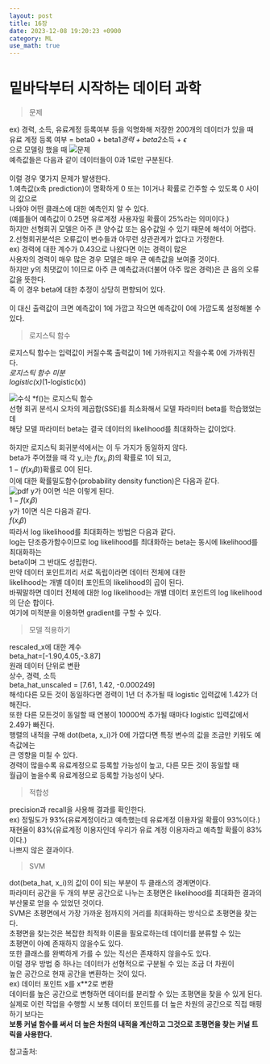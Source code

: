 ```yaml
---
layout: post
title: 16장
date: 2023-12-08 19:20:23 +0900
category: ML 
use_math: true
---
```

# 밑바닥부터 시작하는 데이터 과학  

> 문제

ex) 경력, 소득, 유료계정 등록여부 등을 익명화해 저장한 200개의 데이터가 있을 때  
유료 계정 등록 여부 = beta0 + beta1*경력 + beta2*소득 + $\epsilon$  
으로 모델링 했을 때 
![문제](https://encrypted-tbn0.gstatic.com/images?q=tbn:ANd9GcQWiVSt9BqJGRLfbvg203q0kafF4_hPV4myQw&usqp=CAU)  
예측값들은 다음과 같이 데이터들이 0과 1로만 구분된다.
<br>  
이럴 경우 몇가지 문제가 발생한다.  
1.예측값(x축 prediction)이 명확하게 0 또는 1이거나 확률로 간주할 수 있도록 0 사이의 값으로  
나와야 어떤 클래스에 대한 예측인지 알 수 있다.  
(예를들어 예측값이 0.25면 유로계정 사용자일 확률이 25%라는 의미이다.)  
하지만 선형회귀 모델은 아주 큰 양수값 또는 음수값일 수 있기 때문에 해석이 어렵다.
2.선형회귀분석은 오류값이 변수들과 아무런 상관관계가 없다고 가정한다.  
ex) 경력에 대한 계수가 0.43으로 나왔다면 이는 경력이 많은  
사용자의 경력이 매우 많은 경우 모델은 매우 큰 예측값을 보여줄 것이다.   
하지만 y의 최댓값이 1이므로 아주 큰 예측값과(더불어 아주 많은 경력)은 큰 음의 오류값을 뜻한다.  
즉 이 경우 beta에 대한 추정이 상당히 편향되어 있다.
<br>  
이 대신 출력값이 크면 예측값이 1에 가깝고 작으면 예측값이 0에 가깝도록 설정해볼 수 있다.
<br>  

> 로지스틱 함수

로지스틱 함수는 입력값이 커질수록 출력값이 1에 가까워지고 작을수록 0에 가까워진다.  
*로지스틱 함수 미분  
logistic(x)*(1-logistic(x))  

![수식](https://latex.codecogs.com/svg.image?y_i=f(x_i\beta)&plus;\epsilon_i)  
*f()는 로지스틱 함수  
선형 회귀 분석시 오차의 제곱합(SSE)를 최소화해서 모델 파라미터 beta를 학습했었는데  
해당 모델 파라미터 beta는 결국 데이터의 likelihood를 최대화하는 값이었다.
<br>  
하지만 로지스틱 회귀분석에서는 이 두 가지가 동일하지 않다.  
beta가 주어졌을 때 각 y_i는 $f(x_i,\beta)$의 확률로 1이 되고,  
$1-(f(x_i\beta))$확률로 0이 된다.  
이에 대한 확률밀도함수(probability density function)은 다음과 같다.  
![pdf](https://latex.codecogs.com/svg.image?p(y_i|x_i,\beta)=f(x_i,\beta)^{y_i}-(1-f(x_i\beta))^(1-y_i))  
y가 0이면 식은 이렇게 된다.  
$1-f(x_i\beta)$  
y가 1이면 식은 다음과 같다.    
$f(x_i\beta)$  
따라서 log likelihood를 최대화하는 방법은 다음과 같다.  
log는 단조증가함수이므로 log likelihood를 최대화하는 beta는 동시에 likelihood를 최대화하는  
beta이며 그 반대도 성립한다.  
만약 데이터 포인트끼리 서로 독립이라면 데이터 전체에 대한  
likelihood는 개별 데이터 포인트의 likelihood의 곱이 된다.  
바꿔말하면 데이터 전체에 대한 log likelihood는 개별 데이터 포인트의 log likelihood의 단순 합이다.  
여기에 미적분을 이용하면 gradient를 구할 수 있다.
<br>  

> 모델 적용하기

rescaled_x에 대한 계수  
beta_hat=[-1.90,4.05,-3.87]  
원래 데이터 단위로 변환  
상수, 경력, 소득  
beta_hat_unscaled = [7.61, 1.42, -0.000249]  
해석)다른 모든 것이 동일하다면 경력이 1년 더 추가될 때 logistic 입력값에 1.42가 더해진다.  
또한 다른 모든것이 동일할 때 연봉이 10000씩 추가될 때마다 logistic 입력값에서 2.49가 빠진다.  
행렬의 내적을 구해 dot(beta, x_i)가 0에 가깝다면 특정 변수의 값을 조금만 키워도 예측값에는  
큰 영향을 미칠 수 있다.  
경력이 많을수록 유료계정으로 등록할 가능성이 높고, 다른 모든 것이 동일할 때  
월급이 높을수록 유료계정으로 등록할 가능성이 낮다.
<br>  

> 적합성

precision과 recall을 사용해 결과를 확인한다.  
ex) 정밀도가 93%(유료계정이라고 예측했는데 유료계정 이용자일 확률이 93%이다.)  
재현율이 83%(유료계정 이용자인데 우리가 유료 계정 이용자라고 예측할 확률이 83%이다.)  
나쁘지 않은 결과이다.
<br>  

> SVM 

dot(beta_hat, x_i)의 값이 0이 되는 부분이 두 클래스의 경계면이다.  
파라미터 공간을 두 개의 부분 공간으로 나누는 초평면은 likelihood를 최대화한 
결과의 부산물로 얻을 수 있었던 것이다.  
SVM은 초평면에서 가장 가까운 점까지의 거리를 최대화하는 방식으로 초평면을 찾는다.  
초평면을 찾는것은 복잡한 최적화 이론을 필요로하는데 데이터를 분류할 수 있는  
초평면이 아예 존재하지 않을수도 있다.  
또한 클래스를 완벽하게 가를 수 있는 직선은 존재하지 않을수도 있다.  
이럴 경우 방법 중 하나는 데이터가 선형적으로 구분될 수 있는 조금 더 차원이  
높은 공간으로 현재 공간을 변환하는 것이 있다.  
ex) 데이터 포인트 x를 x**2로 변환  
데이터를 높은 공간으로 변형하면 데이터를 분리할 수 있는 초평면을 찾을 수 있게 된다.  
실제로 이런 작업을 수행할 시 보통 데이터 포인트를 더 높은 차원의 공간으로 직접 매핑하기 보다는  
**보통 커널 함수를 써서 더 높은 차원의 내적을 계산하고 그것으로 초평면을 찾는 커널 트릭을 사용한다.**  


>

참고출처:  
